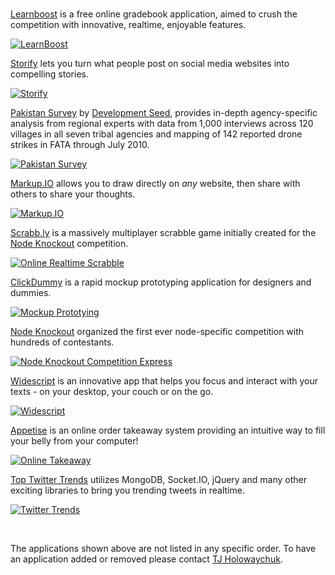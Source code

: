 
<br />

[Learnboost](http://learnboost.com) is a free online gradebook application, aimed to crush the competition with innovative, realtime, enjoyable features.

[![LearnBoost](images/apps/learnboost.png)](http://learnboost.com)

[Storify](http://storify.com) lets you turn what people post on social media websites into compelling stories.

[![Storify](images/apps/storify.png)](http://storify.com)


[Pakistan Survey](http://pakistansurvey.org/) by [Development Seed](http://developmentseed.org), provides in-depth agency-specific analysis from regional experts with data from 1,000 interviews across 120 villages in all seven tribal agencies and mapping of 142 reported drone strikes in FATA through July 2010.

[![Pakistan Survey](images/apps/developmentseed.png)](http://pakistansurvey.org)

[Markup.IO](http://markup.io) allows you to draw directly on _any_ website, then share with others to share your thoughts.

[![Markup.IO](images/apps/markupio.png)](http://markup.io)

[Scrabb.ly](http://scrabb.ly) is a massively multiplayer scrabble game initially created for the [Node Knockout](http://nodeknockout.com/) competition.

[![Online Realtime Scrabble](images/apps/scrabbly.png)](http://scrabb.ly)

[ClickDummy](http://clickdummy.net/) is a rapid mockup prototyping application for designers and dummies.

[![Mockup Prototying](images/apps/clickdummy.png)](http://clickdummy.net)

[Node Knockout](http://nodeknockout.com) organized the first ever node-specific competition with hundreds of contestants.

[![Node Knockout Competition Express](images/apps/nodeko.png)](http://nodeknockout.com)

[Widescript](http://widescript.com) is an innovative app that helps you focus and interact with your texts - on your desktop, your couch or on the go.

[![Widescript](images/apps/widescript.png)](http://widescript.com)

[Appetise](http://www.appetise.com/) is an online order takeaway system providing an intuitive way to fill your belly from your computer!

[![Online Takeaway](images/apps/appetise.png)](http://www.appetise.com)

[Top Twitter Trends](http://toptwittertrends.com) utilizes MongoDB, Socket.IO, jQuery and many other exciting libraries to bring you trending tweets in realtime.

[![Twitter Trends](images/apps/toptwittertrends.png)](http://toptwittertrends.com)

<br />

The applications shown above are not listed in any specific order. To have an application added or removed please contact [TJ Holowaychuk](http://github.com/visionmedia).